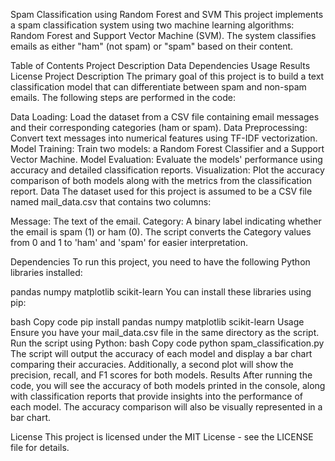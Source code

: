 Spam Classification using Random Forest and SVM
This project implements a spam classification system using two machine 
learning algorithms: Random Forest and Support Vector Machine (SVM). The 
system classifies emails as either "ham" (not spam) or "spam" based on 
their content.

Table of Contents
Project Description
Data
Dependencies
Usage
Results
License
Project Description
The primary goal of this project is to build a text classification model 
that can differentiate between spam and non-spam emails. The following 
steps are performed in the code:

Data Loading: Load the dataset from a CSV file containing email messages 
and their corresponding categories (ham or spam).
Data Preprocessing: Convert text messages into numerical features using 
TF-IDF vectorization.
Model Training: Train two models: a Random Forest Classifier and a Support 
Vector Machine.
Model Evaluation: Evaluate the models' performance using accuracy and 
detailed classification reports.
Visualization: Plot the accuracy comparison of both models along with the 
metrics from the classification report.
Data
The dataset used for this project is assumed to be a CSV file named 
mail_data.csv that contains two columns:

Message: The text of the email.
Category: A binary label indicating whether the email is spam (1) or ham 
(0).
The script converts the Category values from 0 and 1 to 'ham' and 'spam' 
for easier interpretation.

Dependencies
To run this project, you need to have the following Python libraries 
installed:

pandas
numpy
matplotlib
scikit-learn
You can install these libraries using pip:

bash
Copy code
pip install pandas numpy matplotlib scikit-learn
Usage
Ensure you have your mail_data.csv file in the same directory as the 
script.
Run the script using Python:
bash
Copy code
python spam_classification.py
The script will output the accuracy of each model and display a bar chart 
comparing their accuracies. Additionally, a second plot will show the 
precision, recall, and F1 scores for both models.
Results
After running the code, you will see the accuracy of both models printed 
in the console, along with classification reports that provide insights 
into the performance of each model. The accuracy comparison will also be 
visually represented in a bar chart.

License
This project is licensed under the MIT License - see the LICENSE file for 
details.


